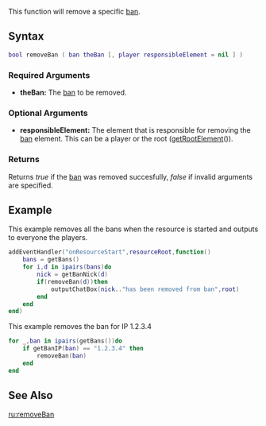 This function will remove a specific [ban](/docs/ban.md "wikilink").

Syntax
------

``` lua
bool removeBan ( ban theBan [, player responsibleElement = nil ] )
```

### Required Arguments

-   **theBan:** The [ban](/docs/ban.md "wikilink") to be removed.

### Optional Arguments

-   **responsibleElement:** The element that is responsible for removing the [ban](/docs/ban.md "wikilink") element. This can be a player or the root ([getRootElement](/docs/getrootelement.md "wikilink")()).

### Returns

Returns *true* if the [ban](/docs/ban.md "wikilink") was removed succesfully, *false* if invalid arguments are specified.

Example
-------

This example removes all the bans when the resource is started and outputs to everyone the players.

``` lua
addEventHandler("onResourceStart",resourceRoot,function()
    bans = getBans()
    for i,d in ipairs(bans)do
        nick = getBanNick(d)
        if(removeBan(d))then
            outputChatBox(nick.."has been removed from ban",root)
        end
    end
end)
```

This example removes the ban for IP 1.2.3.4

``` lua
for _,ban in ipairs(getBans())do
    if getBanIP(ban) == "1.2.3.4" then
        removeBan(ban)
    end
end
```

See Also
--------

[ru:removeBan](/docs/ru-removeban.md "wikilink")
